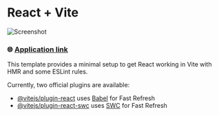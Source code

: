 # React + Vite

![Screenshot](https://adm.tools/uploads/ufm_images/0000/0075/3688/nFi8uF6kX2.jpg)

### 🌐  [Application link](https://app-test.artem.monster)

This template provides a minimal setup to get React working in Vite with HMR and some ESLint rules.

Currently, two official plugins are available:

- [@vitejs/plugin-react](https://github.com/vitejs/vite-plugin-react/blob/main/packages/plugin-react/README.md) uses [Babel](https://babeljs.io/) for Fast Refresh
- [@vitejs/plugin-react-swc](https://github.com/vitejs/vite-plugin-react-swc) uses [SWC](https://swc.rs/) for Fast Refresh
